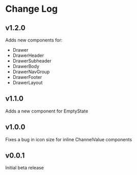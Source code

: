 # Change Log

## v1.2.0 
Adds new components for:
- Drawer
- DrawerHeader
- DrawerSubheader
- DrawerBody
- DrawerNavGroup
- DrawerFooter
- DrawerLayout

## v1.1.0
Adds a new component for EmptyState

## v1.0.0 
Fixes a bug in icon size for inline ChannelValue components

## v0.0.1
Initial beta release